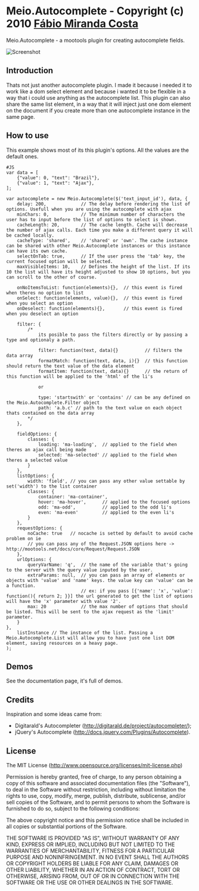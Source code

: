 Meio.Autocomplete - Copyright (c) 2010 [Fábio Miranda Costa](http://meiocodigo.com/)
========================================================================

Meio.Autocomplete - a mootools plugin for creating autocomplete fields.

![Screenshot](http://github.com/fabiomcosta/mootools-meio-autocomplete/raw/master/Assets/image_forge.png)

Introduction
------------

Thats not just another autocomplete plugin.
I made it because i needed it to work like a dom select element and because i wanted it to be flexible in a way that i could use anything as the autocomplete list.
This plugin can also share the same list element, in a way that it will inject just one dom element on the document if you create more than one autocomplete instance in the same page.

How to use
----------

This example shows most of its this plugin's options. All the values are the default ones.

	#JS
	var data = [
		{"value": 0, "text": "Brazil"},
		{"value": 1, "text": "Ajax"},
	];

	var autocomplete = new Meio.Autocomplete($('text_input_id'), data, {
		delay: 200, 			// The delay before rendering the list of options. Usefull when you are using the autocomplete with ajax
		minChars: 0,			// The minimum number of characters the user has to input before the list of options to select is shown.
		cacheLength: 20,		// The cache length. Cache will decrease the number of ajax calls. Each time you make a different query it will be cached locally.
		cacheType: 'shared',	// 'shared' or 'own'. The cache instance can be shared with other Meio.Autocomplete instances or this instance can have its own cache.
		selectOnTab: true,		// If the user press the 'tab' key, the current focused option will be selected.
		maxVisibleItems: 10,	// Defines the height of the list. If its 10 the list will have its height adjusted to show 10 options, but you can scroll to the other of course.
		
		onNoItemsToList: function(elements){},	// this event is fired when theres no option to list
		onSelect: function(elements, value){},	// this event is fired when you select an option
		onDeselect: function(elements){},		// this event is fired when you deselect an option
		
		filter: {
			/*
				its posible to pass the filters directly or by passing a type and optionaly a path.
				
				filter: function(text, data){}			// filters the data array
				formatMatch: function(text, data, i){}	// this function should return the text value of the data element
				formatItem: function(text, data){}		// the return of this function will be applied to the 'html' of the li's
				
				or
				
				type: 'startswith' or 'contains' // can be any defined on the Meio.Autocomplete.Filter object
				path: 'a.b.c' // path to the text value on each object thats contained on the data array
			*/
		},
		
		fieldOptions: {
			classes: {
				loading: 'ma-loading',	// applied to the field when theres an ajax call being made
				selected: 'ma-selected'	// applied to the field when theres a selected value
			}
		},
		listOptions: {
			width: 'field',	// you can pass any other value settable by set('width') to the list container
			classes: {
				container: 'ma-container',
				hover: 'ma-hover',		// applied to the focused options
				odd: 'ma-odd',			// applied to the odd li's
				even: 'ma-even'			// applied to the even li's
			}
		},
		requestOptions: {
			noCache: true	// nocache is setted by default to avoid cache problem on ie
			// you can pass any of the Request.JSON options here -> http://mootools.net/docs/core/Request/Request.JSON
		},
		urlOptions: {
			queryVarName: 'q',	// the name of the variable that's going to the server with the query value inputed by the user.
			extraParams: null,	// you can pass an array of elements or objects with 'value' and 'name' keys. the value key can 'value' can be a function.
								// ex: if you pass [{'name': 'x', 'value': function(){ return 2; }}] the url generated to get the list of options will have the 'x' parameter with value '2'.
			max: 20				// the max number of options that should be listed. This will be sent to the ajax request as the 'limit' parameter.
		}
	},
		listInstance // The instance of the list. Passing a Meio.Autocomplete.List will allow you to have just one list DOM element, saving resources on a heavy page.
	);

Demos
-----

See the documentation page, it's full of demos.

Credits
-------

Inspiration and some ideas came from:

* Digitarald's Autocompleter (http://digitarald.de/project/autocompleter/);
* jQuery's Autocomplete (http://docs.jquery.com/Plugins/Autocomplete).

License
-------

The MIT License (http://www.opensource.org/licenses/mit-license.php)

Permission is hereby granted, free of charge, to any person
obtaining a copy of this software and associated documentation
files (the "Software"), to deal in the Software without
restriction, including without limitation the rights to use,
copy, modify, merge, publish, distribute, sublicense, and/or sell
copies of the Software, and to permit persons to whom the
Software is furnished to do so, subject to the following
conditions:

The above copyright notice and this permission notice shall be
included in all copies or substantial portions of the Software.

THE SOFTWARE IS PROVIDED "AS IS", WITHOUT WARRANTY OF ANY KIND,
EXPRESS OR IMPLIED, INCLUDING BUT NOT LIMITED TO THE WARRANTIES
OF MERCHANTABILITY, FITNESS FOR A PARTICULAR PURPOSE AND
NONINFRINGEMENT. IN NO EVENT SHALL THE AUTHORS OR COPYRIGHT
HOLDERS BE LIABLE FOR ANY CLAIM, DAMAGES OR OTHER LIABILITY,
WHETHER IN AN ACTION OF CONTRACT, TORT OR OTHERWISE, ARISING
FROM, OUT OF OR IN CONNECTION WITH THE SOFTWARE OR THE USE OR
OTHER DEALINGS IN THE SOFTWARE.
